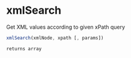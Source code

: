 # xmlSearch

Get XML values according to given xPath query

```javascript
xmlSearch(xmlNode, xpath [, params])
```

```javascript
returns array
```
